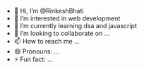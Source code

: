 - 👋 Hi, I’m @RinkeshBhati
- 👀 I’m interested in web development
- 🌱 I’m currently learning dsa and javascript
- 💞️ I’m looking to collaborate on ...
- 📫 How to reach me ...
- 😄 Pronouns: ...
- ⚡ Fun fact: ...

<!---
Rrinkesh/Rrinkesh is a ✨ special ✨ repository because its `README.md` (this file) appears on your GitHub profile.
You can click the Preview link to take a look at your changes.
--->
